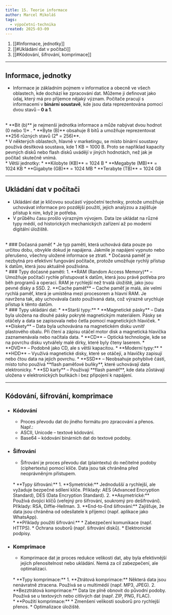 ```yaml
---
title: 15. Teorie informace
author: Marcel Mikoláš
tags:
  - výpočetní-technika
created: 2025-03-09
---
```

1. [[#Informace, jednotky]]
2. [[#Ukládání dat v počítači]]
3. [[#Kódování, šifrování, komprimace]]
---
## Informace, jednotky
* Informace je základním pojmem v informatice a obecně ve všech oblastech, kde dochází ke zpracování dat. Můžeme ji definovat jako údaj, který má pro příjemce nějaký význam. Počítače pracují s informacemi v **binární soustavě**, kde jsou data reprezentována pomocí dvou stavů – **0 a 1**.
<br>
* **Bit (b)** je nejmenší jednotka informace a může nabývat dvou hodnot (0 nebo 1)* .
 * **Byte (B)** obsahuje 8 bitů a umožňuje reprezentovat **256 různých stavů (2⁸ = 256)**.
 <br>
 * V některých oblastech, hlavně v marketingu, se místo binární soustavy používá desítková soustava, kde 1 KB = 1000 B. Proto se například kapacity pevných disků nebo flash disků uvádějí v jiných hodnotách, než jak je počítač skutečně vnímá.
<br>
 * Větší jednotky:
	* **Kilobyte (KB)** = 1024 B
	* **Megabyte (MB)** = 1024 KB
	* **Gigabyte (GB)** = 1024 MB
	* **Terabyte (TB)** = 1024 GB

---
## Ukládání dat v počítači
* Ukládání dat je klíčovou součástí výpočetní techniky, protože umožňuje uchovávat informace pro pozdější použití, jejich analýzou a zajišťuje přístup k nim, když je potřeba. 
* V průběhu času prošlo výrazným vývojem. Data lze ukládat na různé typy médií, od historických mechanických zařízení až po moderní digitální úložiště.
<br>
* ### Dočasná paměť
	* Je typ paměti, která uchovává data pouze po určitou dobu, obvykle dokud je napájena. Jakmile je napájení vypnuto nebo přerušeno, všechny uložené informace se ztratí.  
	* Dočasná paměť je nezbytná pro efektivní fungování počítače, protože umožňuje rychlý přístup k datům, která jsou aktuálně používána.
	<br>
* ### Typy dočasné paměti:
	1. **RAM (Random Access Memory)** – Umožňuje počítači rychle přistupovat k datům, která jsou právě potřeba pro běh programů a operací. RAM je rychlejší než trvalá úložiště, jako jsou pevné disky a SSD.
	2. **Cache paměť** – Cache paměť je malá, ale velmi rychlá paměť, která je umístěna mezi procesorem a hlavní RAM. Je navržena tak, aby uchovávala často používaná data, což výrazně urychluje přístup k těmto datům.
<br>
* ### Typy ukládání dat:
	* **Starší typy:**
		* **Magnetické pásky** – Data byla uložena na dlouhé pásky pokryté magnetickým materiálem. Pásky se otáčely a data se zapisovala nebo četla pomocí magnetických hlaviček.
		* **Diskety** – Data byla uchovávána na magnetickém disku uvnitř plastového obalu. Při čtení a zápisu otáčel motor disk a magnetická hlavička zaznamenávala nebo načítala data.
		* **CD** – Optická technologie, kde se na povrchu disku vytvářely malé dírky, které byly čteny laserem.
		* **DVD** – Podobně jako CD, ale s větší kapacitou.
	* **Moderní typy:**
		* **HDD** – Využívá magnetické disky, které se otáčejí, a hlavičky zapisují nebo čtou data na jejich povrchu.
		* **SSD** – Neobsahuje pohyblivé části, místo toho používá **flash paměťové buňky**, které uchovávají data elektronicky.
		* **SD karty** – Používají **flash paměť**, kde data zůstávají uložena v elektronických buňkách i bez připojení k napájení.

---
## Kódování, šifrování, komprimace
* ### Kódování
	* Proces převodu dat do jiného formátu pro zpracování a přenos. Např.:
	* ASCII, Unicode – textové kódování.
	* Base64 – kódování binárních dat do textové podoby.
* ### Šifrování
	* Šifrování je proces převodu dat (plaintextu) do nečitelné podoby (ciphertextu) pomocí klíče. Data jsou tak chráněna před neoprávněným přístupem.
	<br>
	* **Typy šifrování:**
		1. **Symetrické:** Jednodušší a rychlejší, ale vyžaduje bezpečné sdílení klíče. Příklady: AES (Advanced Encryption Standard), DES (Data Encryption Standard).
		2. **Asymetrické:** Používá dvojici klíčů (veřejný pro šifrování, soukromý pro dešifrování). Příklady: RSA, Diffie-Hellman.
		3. **End-to-End šifrování:** Zajišťuje, že data jsou chráněna od odesílatele k příjemci (např. aplikace jako WhatsApp).
		<br>
	* **Příklady použití šifrování:**
		* Zabezpečení komunikace (např. HTTPS).
		* Ochrana souborů (např. šifrování disků).
		* Elektronické podpisy.
* ### Komprimace
	* Komprimace dat je proces redukce velikosti dat, aby byla efektivnější jejich přenositelnost nebo ukládání. Nemá za cíl zabezpečení, ale optimalizaci.
	<br>
	* **Typy komprimace:**
		1. **Ztrátová komprimace:** Některá data jsou nenávratně ztracena. Používá se u multimédií (např. MP3, JPEG).
		2. **Bezztrátová komprimace:** Data lze plně obnovit do původní podoby. Používá se u textových nebo citlivých dat (např. ZIP, PNG, FLAC).
	<br>
	* **Použití komprimace:**
		* Zmenšení velikosti souborů pro rychlejší přenos.
		* Optimalizace úložiště.
